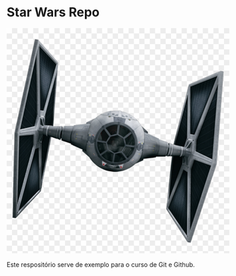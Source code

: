 # Star Wars Repo

![TIE Fighter](./tie-fighter.png)

Este respositório serve de exemplo para o curso de Git e Github.
